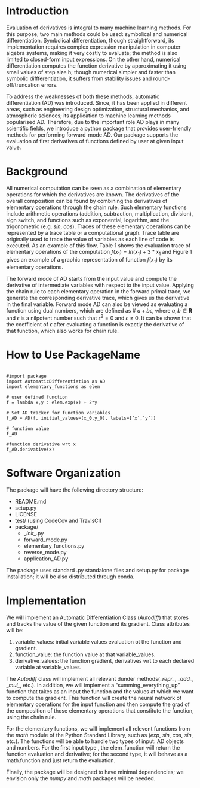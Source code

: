 # Introduction
Evaluation of derivatives is integral to many machine learning methods. For this purpose, two main methods could be used: symbolical and numerical differentiation. Symbolical differentiation, though straightforward, its implementation requires complex expression manipulation in computer algebra systems, making it very costly to evaluate; the method is also limited to closed-form input expressions. On the other hand, numerical differentiation computes the function derivative by approximating it using small values of step size h; though numerical simpler and faster than symbolic diffferentiation, it suffers from stability issues and round-off/truncation errors.

To address the weaknesses of both these methods, automatic differentiation (AD) was introduced. Since, it has been applied in different areas, such as  engineering design optimization, structural mechanics, and atmospheric sciences; its application to machine learning methods popularised AD. Therefore, due to the important role AD plays in many scientific fields, we introduce a python package that provides user-friendly methods for performing forward-mode AD. Our package supports the evaluation of first derivatives of functions defined by user at given input value. 


# Background
All numerical computation can be seen as a combination of elementary operations for which the derivatives are known. The derivatives of the overall composition can be found by combining the derivatives of elementary operations through the chain rule. Such elementary functions include arithmetic operations (addition, subtraction, multiplication, division), sign switch, and functions such as exponential, logarithm, and the trigonometric (e.g. $sin$, $cos$). Traces of these elementary operations can be represented by a trace table or a computational graph. Trace table are originally used to trace the value of variables as each line of code is executed. As an example of this flow, Table 1 shows the evaluation trace of elementary operations of the computation $f(x_1) = ln(x_1) + 3*x_1$ and Figure 1 gives an example of a graphic representation of function $f(x_1)$ by its elementary operations. 


The forward mode of AD starts from the input value and compute the derivative of intermediate variables with respect to the input value. Applying the chain rule to each elementary operation in the forward primal trace, we generate the corresponding derivative trace, which gives us the derivative in the final variable. Forward  mode AD can also be viewed as evaluating a function using dual numbers, which are defined as # $a+b\epsilon$, where $a, b \in \mathbf{R}$ and $\epsilon$ is a nilpotent number such that $\epsilon^2 = 0$ and $\epsilon \neq 0$. It can be shown that the coefficient of $\epsilon$ after evaluating a function is exactly the derivative of that function, which also works for chain rule.


# How to Use PackageName
<pre><code>
#import package
import AutomaticDifferentiation as AD
import elementary_functions as elem

# user defined function
f = lambda x,y : elem.exp(x) + 2*y 

# Set AD tracker for function variables
f_AD = AD(f, initial_values=(x_0,y_0), labels=[‘x’,’y’])

# function value
f_AD

#function derivative wrt x
f_AD.derivative(x) 
</code></pre>

# Software Organization
The package will have the following directory structure:
- README.md
- setup.py
- LICENSE
- test/ (using CodeCov and TravisCI)
- package/
    - \__init\__.py
    - forward_mode.py
    - elementary_functions.py
    - reverse_mode.py
    - application_AD.py

The package uses standard .py standalone files and setup.py for package installation; it will be also distributed through conda.

# Implementation
We will implement an Automatic Differentiation Class (*Autodiff*) that stores and tracks the value of the given function and its gradient. Class attributes will be:
1. variable_values: initial variable values evaluation ot the function and gradient.
2. function_value: the function value at that variable_values. 
3. derivative_values: the function gradient, derivatives wrt to each declared variable at variable_values.

The *Autodiff* class will implement all relevant dunder methods(\__repr\__, \__add\__, \__mul\__, etc.). In addition, we will implement a “summing_everything_up” function that takes as an input the function and the values at which we want to compute the gradient. This function will create the neural network of elementary operations for the input function and then compute the grad of the composition of those elementary operations that constitute the function, using the chain rule.

For the elementary functions, we will implement all relevent functions from the *math* module of the Python Standard Library, such as ($exp$, $sin$, $cos$, $sin$, etc.). The functions will be able to handle two types of input: AD objects and numbers. For the first input type , the elem_function will return the function evaluation and derivative; for the second type, it will behave as a math.function and just return the evaluation.

Finally, the package will be designed to have minimal dependencies; we envision only the *numpy* and *math* packages will be needed.
